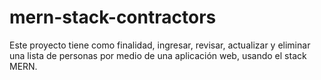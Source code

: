 # mern-stack-contractors
Este proyecto tiene como finalidad, ingresar, revisar, actualizar y eliminar una lista de personas por medio de una aplicación web, usando el stack MERN.
